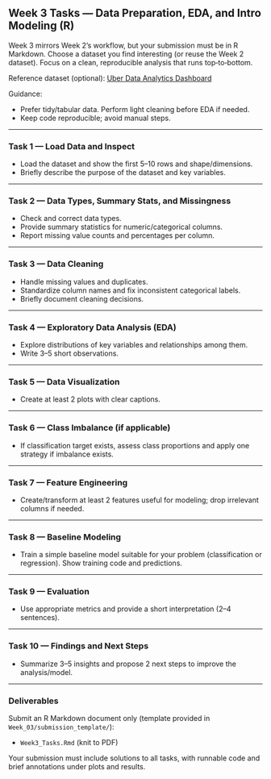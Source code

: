 ## Week 3 Tasks — Data Preparation, EDA, and Intro Modeling (R)

Week 3 mirrors Week 2’s workflow, but your submission must be in R Markdown. Choose a dataset you find interesting (or reuse the Week 2 dataset). Focus on a clean, reproducible analysis that runs top‑to‑bottom.

Reference dataset (optional): [Uber Data Analytics Dashboard](https://www.kaggle.com/datasets/yashdevladdha/uber-ride-analytics-dashboard/data)

Guidance:
- Prefer tidy/tabular data. Perform light cleaning before EDA if needed.
- Keep code reproducible; avoid manual steps.

---

### Task 1 — Load Data and Inspect
- Load the dataset and show the first 5–10 rows and shape/dimensions.
- Briefly describe the purpose of the dataset and key variables.

---

### Task 2 — Data Types, Summary Stats, and Missingness
- Check and correct data types.
- Provide summary statistics for numeric/categorical columns.
- Report missing value counts and percentages per column.

---

### Task 3 — Data Cleaning
- Handle missing values and duplicates.
- Standardize column names and fix inconsistent categorical labels.
- Briefly document cleaning decisions.

---

### Task 4 — Exploratory Data Analysis (EDA)
- Explore distributions of key variables and relationships among them.
- Write 3–5 short observations.

---

### Task 5 — Data Visualization
- Create at least 2 plots with clear captions.

---

### Task 6 — Class Imbalance (if applicable)
- If classification target exists, assess class proportions and apply one strategy if imbalance exists.

---

### Task 7 — Feature Engineering
- Create/transform at least 2 features useful for modeling; drop irrelevant columns if needed.

---

### Task 8 — Baseline Modeling
- Train a simple baseline model suitable for your problem (classification or regression). Show training code and predictions.

---

### Task 9 — Evaluation
- Use appropriate metrics and provide a short interpretation (2–4 sentences).

---

### Task 10 — Findings and Next Steps
- Summarize 3–5 insights and propose 2 next steps to improve the analysis/model.

---

### Deliverables

Submit an R Markdown document only (template provided in `Week_03/submission_template/`):

- `Week3_Tasks.Rmd` (knit to PDF)

Your submission must include solutions to all tasks, with runnable code and brief annotations under plots and results.